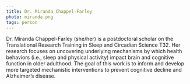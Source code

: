 ```yaml
---
title: Dr. Miranda Chappel-Farley
photo: miranda.png
tags: person
---
```


Dr. Miranda Chappel-Farley (she/her) is a postdoctoral scholar on the
Translational Research Training in Sleep and Circadian Science
T32. Her research focuses on uncovering underlying mechanisms by which
health behaviors (i.e., sleep and physical activity) impact brain and
cognitive function in older adulthood. The goal of this work is to
inform and develop more targeted mechanistic interventions to prevent
cognitive decline and Alzheimer’s disease.
